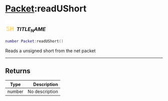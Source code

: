 # [Packet](../packet/README.md):readUShort

### <img src="../../.gitbook/assets/shared.png" width="32" height="32" /> $TITLE_NAME$

```lua
number Packet:readUShort()
```

Reads a unsigned short from the net packet<br>

-----------------
## Returns

| Type   | Description |
| ------ | ----------: |
| number | No description |
